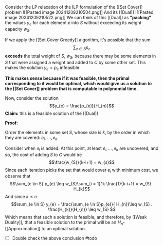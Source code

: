 Consider the LP relaxation of the ILP formulation of the [[Set Cover]] problem
![[Pasted image 20241209210504.png]]
And its [[Dual]]
![[Pasted image 20241209210522.png]]
We can think of this [[Dual]] as **"packing"** the values $y_{e}$ for each element $e$ into $S$ without exceeding its weight capacity $w_{S}$. 

If we apply the [[Set Cover Greedy]] algorithm, it's possible that the sum 
$$\sum_{e \in S}p_{e}$$
**exceeds** the total weight of $S$, $w_{S}$, because there may be some elements in $S$ that were assigned a weight and added to $C$ by some other set. This makes the solution $y_{e} = p_{e}$ infeasible. 

**This makes sense because if it was feasible, then the primal corresponding to it would be optimal, which would give us a solution to the [[Set Cover]] problem that is computable in polynomial time.**

Now, consider the solution 
$$y_{e} = \frac{p_{e}}{H_{n}}$$
**Claim:** this is a feasible solution of the [[Dual]]

**Proof:** 

Order the elements in some set $S$, whose size is $k$, by the order in which they are covered: $e_{1}, \dots, e_{k}$

Consider when $e_{i}$ is added. At this point, at least $e_{i}, \dots, e_{k}$ are uncovered, and so, the cost of adding $S$ to $C$ would be 
$$\frac{w_{S}}{k-i+1} = w_{s}$$
Since each iteration picks the set that would cover $e_{i}$ with minimum cost, we observe that
$$\sum_{e \in S} p_{e} \leq w_{S}\sum_{i = 1}^k \frac{1}{k-i+1} = w_{S} . H_{k}$$
And since $k \leq n$
$$\sum_{e \in S} y_{e} = \frac{\sum_{e \in S}p_{e}}{ H_{n}}\leq w_{S} . \frac{H_{k}}{H_{n}} \leq w_{S} $$
Which means that such a solution is feasible, and therefore, by [[Weak Duality]], that a feasible solution to the primal will be an $H_{n}$-[[Approximation]] to an optimal solution. 

- [ ] Double check the above conclusion #todo
